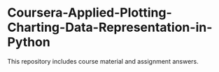 # Coursera-Applied-Plotting-Charting-Data-Representation-in-Python
This repository includes course material and assignment answers.
